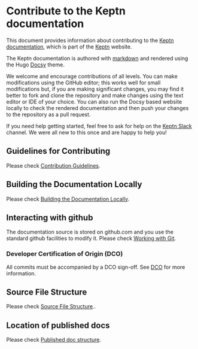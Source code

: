 # Contribute to the Keptn documentation

This document provides information about contributing to
the [Keptn documentation](https://lifecycle.keptn.sh/docs/),
which is part of the [Keptn](https://keptn.sh) website.

The Keptn documentation is authored with
[markdown](https://www.markdownguide.org/basic-syntax/)
and rendered using the Hugo
[Docsy](https://www.docsy.dev/) theme.

We welcome and encourage contributions of all levels.
You can make modifications using the GitHub editor;
this works well for small modifications but,
if you are making significant changes,
you may find it better to fork and clone the repository
and make changes using the text editor or IDE of your choice.
You can also run the Docsy based website locally
to check the rendered documentation
and then push your changes to the repository as a pull request.

If you need help getting started,
feel free to ask for help on the
[Keptn Slack](https://cloud-native.slack.com/archives/C017GAX90GM)
channel.
We were all new to this once and are happy to help you!

## Guidelines for Contributing

Please check [Contribution Guidelines](content/en/contribute/docs/contrib-guidelines-docs/_index.md).

## Building the Documentation Locally

Please check [Building the Documentation Locally](content/en/contribute/docs/local-building/_index.md).

## Interacting with github

The documentation source is stored on github.com
and you use the standard github facilities to modify it.
Please check [Working with Git](content/en/contribute/general/git/_index.md).

### Developer Certification of Origin (DCO)

All commits must be accompanied by a DCO sign-off.
 See
[DCO](content/en/contribute/general/dco)
for more information.

## Source File Structure

Please check [Source File Structure](content/en/contribute/docs/source-file-structure/_index.md)..

## Location of published docs

Please check [Published doc structure](content/en/contribute/docs/publish/_index.md).
